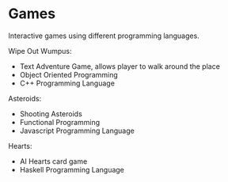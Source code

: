 # Games
Interactive games using different programming languages.

Wipe Out Wumpus:
- Text Adventure Game, allows player to walk around the place
- Object Oriented Programming
- C++ Programming Language

Asteroids:
- Shooting Asteroids
- Functional Programming
- Javascript Programming Language

Hearts:
- AI Hearts card game
- Haskell Programming Language
